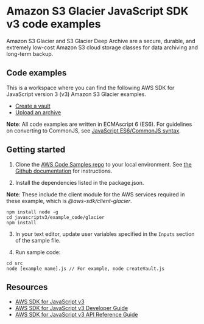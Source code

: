 # Amazon S3 Glacier JavaScript SDK v3 code examples

Amazon S3 Glacier and S3 Glacier Deep Archive are a secure, durable, and extremely low-cost Amazon S3 cloud storage classes for data archiving and long-term backup.

## Code examples

This is a workspace where you can find the following AWS SDK for JavaScript version 3 (v3) Amazon S3 Glacier examples.

- [Create a vault](src/createVault.js)
- [Upload an archive](src/uploadArchive.js)

**Note**: All code examples are written in ECMAscript 6 (ES6). For guidelines on converting to CommonJS, see
[JavaScript ES6/CommonJS syntax](https://docs.aws.amazon.com/sdk-for-javascript/v3/developer-guide/sdk-example-javascript-syntax.html).

## Getting started

1. Clone the [AWS Code Samples repo](https://github.com/awsdocs/aws-doc-sdk-examples) to your local environment.
   See [the Github documentation](https://docs.github.com/en/github/creating-cloning-and-archiving-repositories/cloning-a-repository) for
   instructions.

2. Install the dependencies listed in the package.json.

**Note**: These include the client module for the AWS services required in these example,
which is _@aws-sdk/client-glacier_.

```
npm install node -g
cd javascriptv3/example_code/glacier
npm install
```

3. In your text editor, update user variables specified in the `Inputs` section of the sample file.

4. Run sample code:

```
cd src
node [example name].js // For example, node createVault.js
```

## Resources

- [AWS SDK for JavaScript v3](https://github.com/aws/aws-sdk-js-v3)
- [AWS SDK for JavaScript v3 Developer Guide](https://docs.aws.amazon.com/sdk-for-javascript/v3/developer-guide/glacier-examples.html)
- [AWS SDK for JavaScript v3 API Reference Guide](https://docs.aws.amazon.com/AWSJavaScriptSDK/v3/latest/client/glacier/index.html)
